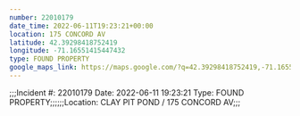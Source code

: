 ```yaml
---
number: 22010179
date_time: 2022-06-11T19:23:21+00:00
location: 175 CONCORD AV
latitude: 42.39298418752419
longitude: -71.16551415447432
type: FOUND PROPERTY
google_maps_link: https://maps.google.com/?q=42.39298418752419,-71.16551415447432
---
```


;;;Incident #: 22010179  Date: 2022-06-11 19:23:21   Type: FOUND PROPERTY;;;;;;Location: CLAY PIT POND / 175 CONCORD AV;;;
